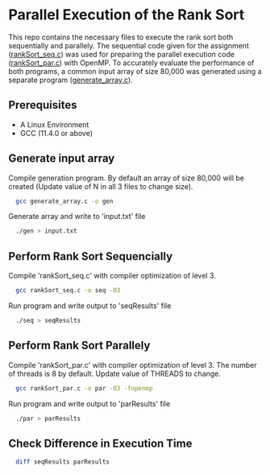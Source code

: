 # Parallel Execution of the Rank Sort

This repo contains the necessary files to execute the rank sort both sequentially and parallely. The sequential code given for the assignment ([rankSort_seq.c](https://github.com/azeimtiaz/19020368-PC_Assignment2/blob/main/rankSort_seq.c))  was used for preparing the parallel execution code ([rankSort_par.c](https://github.com/azeimtiaz/19020368-PC_Assignment2/blob/main/rankSort_par.c)) with OpenMP. To accurately evaluate the performance of both programs, a common input array of size 80,000 was generated using a separate program ([generate_array.c](https://github.com/azeimtiaz/19020368-PC_Assignment2/blob/main/generate_array.c)).

## Prerequisites  
- A Linux Environment 
- GCC (11.4.0 or above)

## Generate input array
Compile generation program. By default an array of size 80,000 will be created (Update value of N in all 3 files to change size).

~~~bash  
  gcc generate_array.c -o gen
~~~

Generate array and write to 'input.txt' file

~~~bash  
  ./gen > input.txt
~~~

## Perform Rank Sort Sequencially
Compile 'rankSort_seq.c' with compiler optimization of level 3.

~~~bash  
  gcc rankSort_seq.c -o seq -O3
~~~

Run program and write output to 'seqResults' file

~~~bash  
  ./seq > seqResults
~~~

## Perform Rank Sort Parallely
Compile 'rankSort_par.c' with compiler optimization of level 3. The number of threads is 8 by default. Update value of THREADS to change.

~~~bash  
  gcc rankSort_par.c -o par -O3 -fopenmp
~~~

Run program and write output to 'parResults' file

~~~bash  
  ./par > parResults
~~~

## Check Difference in Execution Time

~~~bash  
  diff seqResults parResults
~~~
